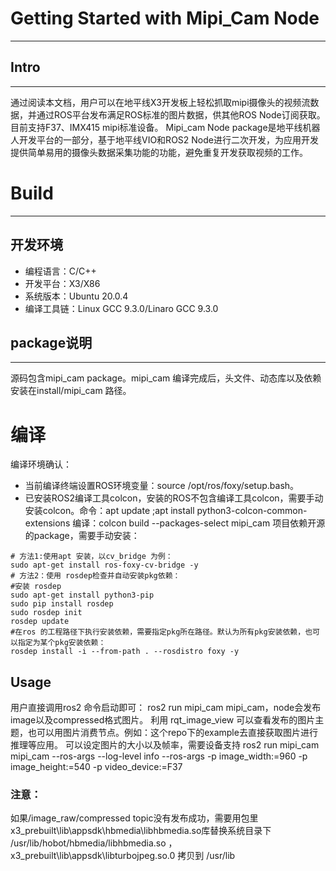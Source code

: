 # Getting Started with Mipi_Cam Node
---
## Intro
---
通过阅读本文档，用户可以在地平线X3开发板上轻松抓取mipi摄像头的视频流数据，并通过ROS平台发布满足ROS标准的图片数据，供其他ROS Node订阅获取。目前支持F37、IMX415 mipi标准设备。
Mipi_cam Node package是地平线机器人开发平台的一部分，基于地平线VIO和ROS2 Node进行二次开发，为应用开发提供简单易用的摄像头数据采集功能的功能，避免重复开发获取视频的工作。
# Build
---

## 开发环境
- 编程语言：C/C++
- 开发平台：X3/X86
- 系统版本：Ubuntu 20.0.4
- 编译工具链：Linux GCC 9.3.0/Linaro GCC 9.3.0
## package说明
---
源码包含mipi_cam package。mipi_cam 编译完成后，头文件、动态库以及依赖安装在install/mipi_cam 路径。
# 编译
编译环境确认：
- 当前编译终端设置ROS环境变量：source /opt/ros/foxy/setup.bash。
- 已安装ROS2编译工具colcon，安装的ROS不包含编译工具colcon，需要手动安装colcon。命令：apt update ;apt install python3-colcon-common-extensions
编译：colcon build --packages-select mipi_cam
项目依赖开源的package，需要手动安装：

```
# 方法1:使用apt 安装，以cv_bridge 为例：
sudo apt-get install ros-foxy-cv-bridge -y
# 方法2：使用 rosdep检查并自动安装pkg依赖：
#安装 rosdep
sudo apt-get install python3-pip
sudo pip install rosdep
sudo rosdep init
rosdep update
#在ros 的工程路径下执行安装依赖，需要指定pkg所在路径。默认为所有pkg安装依赖，也可以指定为某个pkg安装依赖：
rosdep install -i --from-path . --rosdistro foxy -y
```
## Usage
用户直接调用ros2 命令启动即可：
ros2 run mipi_cam mipi_cam，node会发布image以及compressed格式图片。
利用 rqt_image_view 可以查看发布的图片主题，也可以用图片消费节点。例如：这个repo下的example去直接获取图片进行推理等应用。
可以设定图片的大小以及帧率，需要设备支持
ros2 run mipi_cam mipi_cam --ros-args --log-level info --ros-args -p image_width:=960 -p image_height:=540 -p video_device:=F37
### 注意：
如果/image_raw/compressed topic没有发布成功，需要用包里 x3_prebuilt\lib\appsdk\hbmedia\libhbmedia.so库替换系统目录下 /usr/lib/hobot/hbmedia/libhbmedia.so ，x3_prebuilt\lib\appsdk\libturbojpeg.so.0 拷贝到 /usr/lib